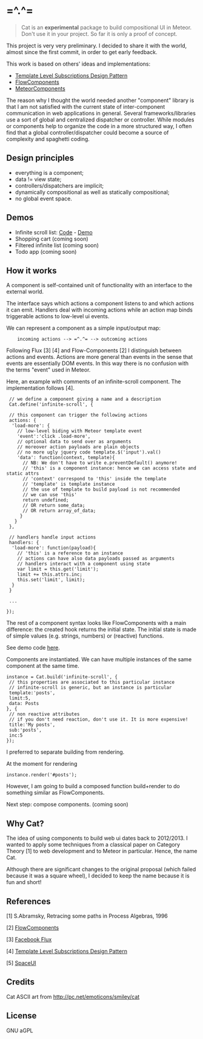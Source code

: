# =^.^=

> Cat is an **experimental** package to build compositional UI in Meteor.
> Don't use it in your project. So far it is only a proof of concept.

This project is very very preliminary. I decided to share it with the world,
almost since the first commit, in order to get early feedback.

This work is based on others' ideas and implementations:

* [Template Level Subscriptions Design Pattern](https://www.discovermeteor.com/blog/template-level-subscriptions/)
* [FlowComponents](https://github.com/meteorhacks/flow-components)
* [MeteorComponents](https://github.com/stubailo/meteor-components)

The reason why I thought the world needed another "component" library is
that I am not satisfied with the current state of inter-component communication
in web applications in general.
Several frameworks/libraries use a sort of global and centralized dispatcher or controller.
While modules or components help to organize the code in a more structured way,
I often find that a global controller/dispatcher could become a source of complexity
and spaghetti coding.


## Design principles

* everything is a component;
* data != view state;
* controllers/dispatchers are implicit;
* dynamically compositional as well as statically compositional;
* no global event space.

## Demos

* Infinite scroll list: [Code](http://github.com/mstn/infinite-scroll-demo) - [Demo](http://cat-infinite-scroll.meteor.com/)
* Shopping cart (coming soon)
* Filtered infinite list (coming soon)
* Todo app (coming soon)

## How it works

A component is self-contained unit of functionality with an interface to the external world.

The interface says which actions a component listens to and which actions it can emit.
Handlers deal with incoming actions while an action map binds triggerable actions
to low-level ui events.

We can represent a component as a simple input/output map:

        incoming actions --> =^.^= --> outcoming actions

Following Flux [3] [4] and Flow-Components [2] I distinguish between actions and events.
Actions are more general than events
in the sense that events are essentially DOM events.
In this way there is no confusion with
the terms "event" used in Meteor.

Here, an example with comments of an infinite-scroll component.
The implementation follows [4].

     // we define a component giving a name and a description
     Cat.define('infinite-scroll', {

     // this component can trigger the following actions
     actions: {
      'load-more': {
        // low-level biding with Meteor template event
        'event':'click .load-more',
        // optional data to send over as arguments
        // moreover action payloads are plain objects
        // no more ugly jquery code template.$('input').val()
        'data': function(context, template){
          // NB: We don't have to write e.preventDefault() anymore!
          // 'this' is a component instance: hence we can access state and static attrs
          // 'context' correspond to 'this' inside the template
          // 'template' is template instance
          // the use of template to build payload is not recommended
          // we can use 'this'
          return undefined;
          // OR return some_data;
          // OR return array_of_data;
         }
       }
     },

     // handlers handle input actions
     handlers: {
      'load-more': function(payload){
        // 'this' is a reference to an instance
        // actions can have also data payloads passed as arguments
        // handlers interact with a component using state
        var limit = this.get('limit');
        limit += this.attrs.inc;
        this.set('limit', limit);
      }
     }

     ...

    });

The rest of a component syntax looks like FlowComponents with a main difference:
the created hook returns the initial state. The initial state is made of simple values
(e.g. strings, numbers) or (reactive) functions.

See demo code [here](https://github.com/mstn/infinite-scroll-demo).

Components are instantiated. We can have multiple instances of the same component at
the same time.

    instance = Cat.build('infinite-scroll', {
     // this properties are associated to this particular instance
     // infinite-scroll is generic, but an instance is particular
     template:'posts',
     limit:5,
     data: Posts
    }, {
     // non reactive attributes
     // if you don't need reaction, don't use it. It is more expensive!
     title:'My posts',
     sub:'posts',
     inc:5
    });

I preferred to separate building from rendering.

At the moment for rendering

    instance.render('#posts');

However, I am going to build a composed function build+render to do something similar
as FlowComponents.

Next step: compose components. (coming soon)


## Why Cat?

The idea of using components to build web ui dates back to 2012/2013.
I wanted to apply some techniques from a classical paper
on Category Theory [1] to web development and to Meteor in particular.
Hence, the name Cat.

Although there are significant changes to the original proposal
(which failed because it was a square wheel),
I decided to keep the name because it is fun and short!


## References

[1] S.Abramsky, Retracing some paths in Process Algebras, 1996

[2] [FlowComponents](https://github.com/meteorhacks/flow-components)

[3] [Facebook Flux](https://facebook.github.io/flux/)

[4] [Template Level Subscriptions Design Pattern](https://www.discovermeteor.com/blog/template-level-subscriptions/)

[5] [SpaceUI](https://github.com/CodeAdventure/space-ui/)

## Credits

Cat ASCII art from
http://pc.net/emoticons/smiley/cat

## License

GNU aGPL

